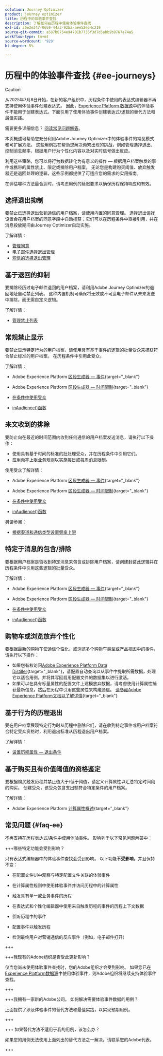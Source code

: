 ```yaml
---
solution: Journey Optimizer
product: journey optimizer
title: 历程中的体验事件查找
description: 了解如何在历程中使用体验事件查找
exl-id: 35e2e347-0669-44a3-92ba-aee52e54c219
source-git-commit: a587b8754e94781b7735f3d7d5abb9b9767a74a5
workflow-type: tm+mt
source-wordcount: '929'
ht-degree: 5%

---
```


# 历程中的体验事件查找 {#ee-journeys}

>[!CAUTION]
>
>从2025年7月8日开始，在新的客户组织中，历程条件中使用的表达式编辑器不再支持使用体验事件创建表达式。 因此，[Experience Platform 数据源](../datasource/adobe-experience-platform-data-source.md)中的体验事件不能用于创建表达式。下面引用了使用体验事件创建表达式/逻辑的替代方法和最佳实践。
>
>需要更多详细信息？ [阅读常见问题解答](#faq-ee)。

本页概述可帮助您充分利用Adobe Journey Optimizer中的体验事件的常见模式和可扩展方法。 这些用例旨在帮助您解决频繁出现的挑战，例如管理选择退出、控制消息频率、根据用户行为个性化内容以及对实时信号做出反应。

利用这些策略，您可以将行为数据转化为有意义的操作 — 根据用户档案触发的事件或携带的属性禁止、限定或排除用户档案。 无论您是构建购买阈值、放弃触发器还是退回处理的逻辑，这些示例都提供了可适应您的需求的实用指南。

在评估哪种方法最合适时，请考虑用例的延迟要求以确保历程保持响应和有效。

## 选择退出抑制

要禁止已选择退出营销通信的用户档案，请使用内置的同意管理。 选择退出偏好设置会在用户档案的同意字段中自动捕获；它们可以在历程条件中直接引用，并在消息投放期间由Journey Optimizer自动实施。

了解详情：

* [管理同意](../privacy/opt-out.md)
* [电子邮件选择退出管理](../email/email-opt-out.md)
* [短信的选择退出管理](../sms/sms-opt-out.md)


## 基于退回的抑制

要排除经历过电子邮件退回的用户档案，请利用Adobe Journey Optimizer的退回地址自动禁止列表。 这种内置机制可确保将无效或不可达电子邮件从未来发送中排除，而无需自定义逻辑。

了解详情：

* [管理禁止列表](../configuration/manage-suppression-list.md)


## 常规禁止显示

要禁止显示特定行为的用户档案，请使用具有基于事件的逻辑的批量受众来捕获符合禁止标准的用户档案。 在历程条件中引用此受众。

了解详情：

* Adobe Experience Platform [区段生成器 — 事件](https://experienceleague.adobe.com/en/docs/experience-platform/segmentation/ui/segment-builder#events){target="_blank"}

* Adobe Experience Platform [区段生成器 — 时间限制](https://experienceleague.adobe.com/en/docs/experience-platform/segmentation/ui/segment-builder#time-constraints){target="_blank"}

* [在条件中使用受众](../building-journeys/condition-activity.md#using-audiences-in-conditions)

* [inAudience()函数](../building-journeys/functions/functioninaudience.md)


## 来文收到的排除

要防止向在最近的时间范围内收到任何通信的用户档案发送消息，请执行以下操作：

* 使用具有基于时间的标准的批处理受众，并在历程条件中引用它们。
* 应用频率上限业务规则以实施每日或每周消息限制。


使用受众了解详情：

* Adobe Experience Platform [区段生成器 — 事件](https://experienceleague.adobe.com/en/docs/experience-platform/segmentation/ui/segment-builder#events){target="_blank"}

* Adobe Experience Platform [区段生成器 — 时间限制](https://experienceleague.adobe.com/en/docs/experience-platform/segmentation/ui/segment-builder#time-constraints){target="_blank"}

* [在条件中使用受众](../building-journeys/condition-activity.md#using-audiences-in-conditions)

* [inAudience()函数](../building-journeys/functions/functioninaudience.md)


另请参阅：

* [根据渠道和通信类型设置频率上限](../conflict-prioritization/channel-capping.md)



## 特定于消息的包含/排除

要根据用户档案是否收到特定消息来包含或排除用户档案，请创建封装此逻辑并在历程条件中引用这些逻辑的批量受众。


了解详情：

* Adobe Experience Platform [区段生成器 — 事件](https://experienceleague.adobe.com/en/docs/experience-platform/segmentation/ui/segment-builder#events){target="_blank"}

* Adobe Experience Platform [区段生成器 — 时间限制](https://experienceleague.adobe.com/en/docs/experience-platform/segmentation/ui/segment-builder#time-constraints){target="_blank"}

* [在条件中使用受众](../building-journeys/condition-activity.md#using-audiences-in-conditions)

* [inAudience()函数](../building-journeys/functions/functioninaudience.md)

## 购物车或浏览放弃个性化

要根据最新的购物车使通信个性化，或浏览多个购物车类型或产品视图中的事件，请执行以下操作：

* 如果您有权访问[Adobe Experience Platform Data Distiller](https://experienceleague.adobe.com/en/docs/experience-platform/query/data-distiller/overview){target="_blank"}，请配置自动查询以从事件中提取所需数据，处理它以适合用例，并将其写回启用配置文件的数据集以进行激活。
* 如果可以在具有标量属性的配置文件上建模放弃数据，请考虑使用计算属性捕获最新信息，然后在历程中引用这些属性来构建通信。 [请参阅Adobe Experience Platform文档以了解详情](https://experienceleague.adobe.com/en/docs/experience-platform/profile/computed-attributes/overview){target="_blank"}


## 基于行为的历程退出

要在用户档案展现特定行为时从历程中删除它们，请在收到特定事件或用户档案符合特定受众资格时，利用退出标准从历程退出用户档案。

了解详情：

* [设置历程属性 — 退出条件](journey-properties.md#exit-criteria)

## 基于购买且有价值阈值的资格鉴定

要根据购买触发历程并禁止值大于/低于阈值，请定义计算属性以汇总特定时间段的购买。 创建受众，该受众包含支出额符合特定条件的用户档案。

了解详情：

* Adobe Experience Platform [计算属性概述](https://experienceleague.adobe.com/en/docs/experience-platform/profile/computed-attributes/overview){target="_blank"}



## 常见问题 {#faq-ee}

不再支持在历程表达式/条件中使用体验事件。 影响列于以下常见问题解答中：

+++哪些特定功能会受到影响？

只有表达式编辑器中的体验事件查找会受到影响。 以下功能&#x200B;**不受影响**，并且保持不变：

* 在配置文件UI中观察与特定配置文件关联的体验事件

* 在计算属性规则中使用体验事件并访问历程中的计算属性

* 触发具有单一或业务事件的历程

* 在表达式和个性化编辑器中使用来自触发历程的事件的历程上下文数据

* 侦听历程中的事件

* 配置事件以触发历程

* 检测最终用户对营销通信的反应事件（例如，电子邮件打开）

+++

+++我现有的Adobe组织是否受此更新影响？

仅当您尚未使用体验事件查找时，您的Adobe组织才会受到影响。 如果您已在[Experience Platform数据源](../datasource/adobe-experience-platform-data-source.md)中使用体验事件，则Adobe组织将继续支持体验事件查找。

+++

+++我拥有一家新的Adobe公司。 如何解决需要体验事件数据的用例？

上面提供了涉及体验事件的替代方法和最佳实践，以实现预期用例。

+++

+++ 如果替代方法不适用于我的用例，该怎么办？

如果您的用例无法使用上面列出的替代方法之一解决，请联系您的Adobe代表。

+++
